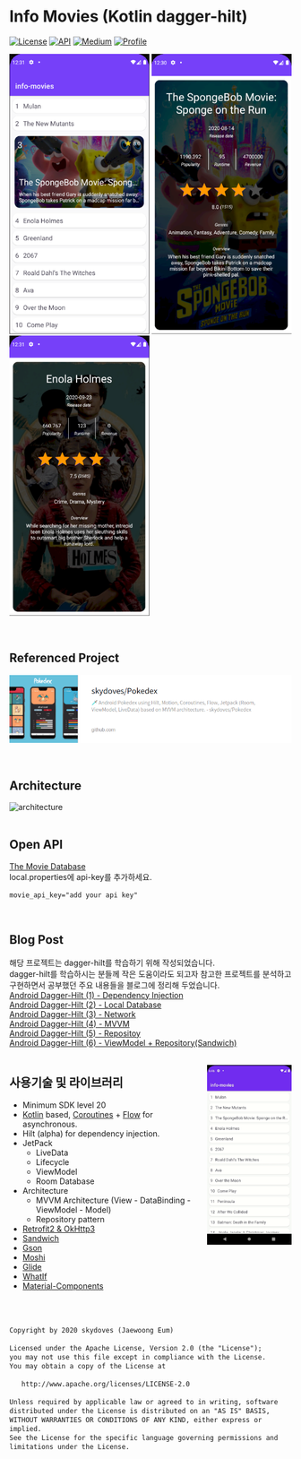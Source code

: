 <h1 align="left">Info Movies (Kotlin dagger-hilt)</h1>

<p align="left">
  <a href="https://opensource.org/licenses/Apache-2.0"><img alt="License" src="https://img.shields.io/badge/License-Apache%202.0-blue.svg"/></a>
  <a href="https://android-arsenal.com/api?level=20"><img alt="API" src="https://img.shields.io/badge/API-20%2B-brightgreen.svg?style=flat"/></a>
  <a href="https://jroomstudio.tistory.com/"><img alt="Medium" src="https://img.shields.io/badge/blog-tistory-green"/></a>
  <a href="https://github.com/jrooms"><img alt="Profile" src="https://img.shields.io/badge/github-jrooms-orange?logo=github&logoColor=white"/></a> 
</p>

<p align="left">  
<img src="/readme/info_01.png" width="250" height="500"/>
<img src="/readme/info_02.png" width="250" height="500"/>
<img src="/readme/info_03.png" width="250" height="500"/>
</p>
</br>

## Referenced Project
<p align="left">
  <a href="https://github.com/skydoves/Pokedex"><img alt="Pokedex" src="/readme/pokedex.png"/></a>
</p>
</br>

## Architecture
![architecture](https://developer.android.com/codelabs/android-room-with-a-view-kotlin/img/a7da8f5ea91bac52.png)
</br>
</br>

## Open API 
[The Movie Database](https://www.themoviedb.org/)    
local.properties에 api-key를 추가하세요.    
```
movie_api_key="add your api key"
```
</br>

## Blog Post
해당 프로젝트는 dagger-hilt를 학습하기 위해 작성되었습니다.   
dagger-hilt를 학습하시는 분들께 작은 도움이라도 되고자 참고한 프로젝트를 분석하고 구현하면서 공부했던 주요 내용들을 블로그에 정리해 두었습니다.   
[Android Dagger-Hilt (1) - Dependency Injection](https://jroomstudio.tistory.com/47?category=437501)    
[Android Dagger-Hilt (2) - Local Database](https://jroomstudio.tistory.com/48?category=437501)    
[Android Dagger-Hilt (3) - Network](https://jroomstudio.tistory.com/53?category=437501)    
[Android Dagger-Hilt (4) - MVVM](https://jroomstudio.tistory.com/55?category=437501)    
[Android Dagger-Hilt (5) - Repositoy](https://jroomstudio.tistory.com/56?category=437501)    
[Android Dagger-Hilt (6) - ViewModel + Repository(Sandwich)](https://jroomstudio.tistory.com/58?category=437501)
</br>
</br>

<img src="/readme/info_04.gif" align="right" width="30%"/>

## 사용기술 및 라이브러리
- Minimum SDK level 20
- [Kotlin](https://kotlinlang.org/) based, [Coroutines](https://github.com/Kotlin/kotlinx.coroutines) + [Flow](https://kotlin.github.io/kotlinx.coroutines/kotlinx-coroutines-core/kotlinx.coroutines.flow/) for asynchronous.
- Hilt (alpha) for dependency injection.
- JetPack
  - LiveData
  - Lifecycle
  - ViewModel
  - Room Database
- Architecture
  - MVVM Architecture (View - DataBinding - ViewModel - Model)
  - Repository pattern
- [Retrofit2 & OkHttp3](https://github.com/square/retrofit)
- [Sandwich](https://github.com/skydoves/Sandwich)
- [Gson](https://github.com/google/gson)
- [Moshi](https://github.com/square/moshi)
- [Glide](https://github.com/bumptech/glide)
- [WhatIf](https://github.com/skydoves/whatif)
- [Material-Components](https://github.com/material-components/material-components-android)
</br>
</br>

```
Copyright by 2020 skydoves (Jaewoong Eum)

Licensed under the Apache License, Version 2.0 (the "License");
you may not use this file except in compliance with the License.
You may obtain a copy of the License at

   http://www.apache.org/licenses/LICENSE-2.0

Unless required by applicable law or agreed to in writing, software
distributed under the License is distributed on an "AS IS" BASIS,
WITHOUT WARRANTIES OR CONDITIONS OF ANY KIND, either express or implied.
See the License for the specific language governing permissions and
limitations under the License.
```
